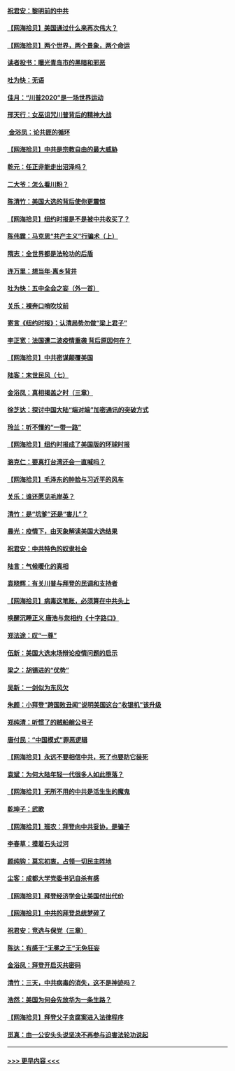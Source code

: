 #### [祝君安：黎明前的中共](../pages/nsc993/n12524071.md?t=11051102) 
#### [【网海拾贝】美国通过什么来再次伟大？](../pages/nsc993/n12523844.md?t=11051102) 
#### [【网海拾贝】两个世界，两个景象，两个命运](../pages/nsc993/n12521419.md?t=11051102) 
#### [读者投书：曝光青岛市的黑暗和邪恶](../pages/nsc993/n12520988.md?t=11051102) 
#### [吐为快：无语](../pages/nsc993/n12518588.md?t=11051102) 
#### [佳月：“川普2020”是一场世界运动](../pages/nsc993/n12518581.md?t=11051102) 
#### [邢天行：女巫诅咒川普背后的精神大战](../pages/nsc993/n12517257.md?t=11051102) 
#### [ 金浴凤：论共匪的循环](../pages/nsc993/n12517133.md?t=11051102) 
#### [【网海拾贝】中共是宗教自由的最大威胁](../pages/nsc993/n12516879.md?t=11051102) 
#### [乾元：任正非能走出沼泽吗？](../pages/nsc993/n12515831.md?t=11051102) 
#### [二大爷：怎么看川粉？](../pages/nsc993/n12515820.md?t=11051102) 
#### [陈清竹：美国大选的背后使你更震惊](../pages/nsc993/n12515589.md?t=11051102) 
#### [【网海拾贝】纽约时报是不是被中共收买了？](../pages/nsc993/n12515122.md?t=11051102) 
#### [陈伟霆：马克思“共产主义”行骗术（上）](../pages/nsc993/n12510217.md?t=11051102) 
#### [隋志：全世界都是法轮功的后盾](../pages/nsc993/n12510636.md?t=11051102) 
#### [连万里：想当年‧离乡背井](../pages/nsc993/n12510623.md?t=11051102) 
#### [吐为快：五中全会之妄（外一首）](../pages/nsc993/n12510470.md?t=11051102) 
#### [关乐：裸奔口哨吹坟前](../pages/nsc993/n12510403.md?t=11051102) 
#### [寄言《纽约时报》：认清局势勿做“梁上君子”](../pages/nsc993/n12510042.md?t=11051102) 
#### [李正宽：法国遭二波疫情重袭 背后原因何在？](../pages/nsc993/n12509971.md?t=11051102) 
#### [【网海拾贝】中共密谋颠覆美国](../pages/nsc993/n12509816.md?t=11051102) 
#### [陆客：末世民风（七）](../pages/nsc993/n12507822.md?t=11051102) 
#### [金浴凤：真相揭盖之时（三章）](../pages/nsc993/n12507804.md?t=11051102) 
#### [徐芝达：探讨中国大陆“端对端”加密通讯的突破方式](../pages/nsc993/n12507682.md?t=11051102) 
#### [玲兰：听不懂的“一带一路”](../pages/nsc993/n12507669.md?t=11051102) 
#### [【网海拾贝】纽约时报成了美国版的环球时报](../pages/nsc993/n12507053.md?t=11051102) 
#### [骆克仁：要真打台湾还会一直喊吗？](../pages/nsc993/n12506843.md?t=11051102) 
#### [【网海拾贝】毛泽东的肿脸与习近平的风车](../pages/nsc993/n12504537.md?t=11051102) 
#### [关乐：谁还愿见毛岸英？](../pages/nsc993/n12503866.md?t=11051102) 
#### [清竹：是“坑爹”还是“害儿”？](../pages/nsc993/n12503034.md?t=11051102) 
#### [晨光：疫情下，由天象解读美国大选结果](../pages/nsc993/n12502536.md?t=11051102) 
#### [祝君安：中共特色的奴隶社会](../pages/nsc993/n12501529.md?t=11051102) 
#### [陆言：气候暖化的真相](../pages/nsc993/n12501183.md?t=11051102) 
#### [袁晓辉：有关川普与拜登的民调和支持者](../pages/nsc993/n12500433.md?t=11051102) 
#### [【网海拾贝】病毒这笔账，必须算在中共头上](../pages/nsc993/n12500320.md?t=11051102) 
#### [唤醒沉睡正义 唐浩与您相约《十字路口》](../pages/nsc993/n12497980.md?t=11051102) 
#### [郑法途：叹“一尊”](../pages/nsc993/n12498837.md?t=11051102) 
#### [伍新：美国大选末场辩论疫情问题的启示](../pages/nsc993/n12498829.md?t=11051102) 
#### [梁之：胡锡进的“优势”](../pages/nsc993/n12498780.md?t=11051102) 
#### [吴新：一剑似为东风欠](../pages/nsc993/n12498772.md?t=11051102) 
#### [朱颜：小拜登“跨国败丑闻”说明美国这台“收银机”该升级](../pages/nsc993/n12498731.md?t=11051102) 
#### [郑纯清：听惯了的贼船艄公号子](../pages/nsc993/n12498721.md?t=11051102) 
#### [唐付民：“中国模式”罪恶逻辑](../pages/nsc993/n12498310.md?t=11051102) 
#### [【网海拾贝】永远不要相信中共，死了也要防它装死](../pages/nsc993/n12498162.md?t=11051102) 
#### [袁斌：为何大陆年轻一代很多人如此堕落？](../pages/nsc993/n12495696.md?t=11051102) 
#### [【网海拾贝】无所不用的中共是活生生的魔鬼](../pages/nsc993/n12495621.md?t=11051102) 
#### [乾坤子：武歌](../pages/nsc993/n12493391.md?t=11051102) 
#### [【网海拾贝】班农：拜登向中共妥协，是骗子](../pages/nsc993/n12492877.md?t=11051102) 
#### [李春草：摸着石头过河](../pages/nsc993/n12491121.md?t=11051102) 
#### [颜纯钩：莫忘初衷，占领一切民主阵地](../pages/nsc993/n12490965.md?t=11051102) 
#### [尘客：成都大学党委书记自杀有感](../pages/nsc993/n12490950.md?t=11051102) 
#### [【网海拾贝】拜登经济学会让美国付出代价](../pages/nsc993/n12489662.md?t=11051102) 
#### [【网海拾贝】中共的拜登总统梦碎了](../pages/nsc993/n12487896.md?t=11051102) 
#### [祝君安：竞选与保党（三章）](../pages/nsc993/n12487258.md?t=11051102) 
#### [陈达：有感于“无冕之王”无免狂妄](../pages/nsc993/n12485133.md?t=11051102) 
#### [金浴凤：拜登开启灭共密码](../pages/nsc993/n12485125.md?t=11051102) 
#### [清竹：三天，中共病毒的消失，这不是神迹吗？](../pages/nsc993/n12485027.md?t=11051102) 
#### [浩然：美国为何会先放华为一条生路？](../pages/nsc993/n12484997.md?t=11051102) 
#### [【网海拾贝】拜登父子贪腐案进入法律程序](../pages/nsc993/n12484957.md?t=11051102) 
#### [觅真：由一公安头头说坚决不再参与迫害法轮功说起](../pages/nsc993/n12484212.md?t=11051102) 

----
#### [ >>> 更早内容 <<< ](../indexes/nsc993-earlier.md)
